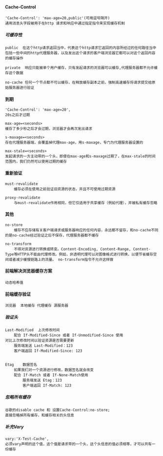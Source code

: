 ####  Cache-Control 

    'Cache-Control': 'max-age=20,public'(可用逗号隔开)
    通用消息头字段被用于在http 请求和响应中通过指定指令来实现缓存机制

##### 可缓存性

    public  在这个http请求返回当中，代表这个http请求它返回的内容所经过的任何路径当中包括一些中间的http代理服务器，以及发出这个请求的客户端浏览器它都可以对这个返回内容的缓存操作
    
    private  响应只能被单个用户缓存，只有发起请求的浏览器可以缓存,代理服务器都不允许缓存这个数据
    
    no-cache 任何一个节点都不可以缓存，在释放缓存副本之前，强制高速缓存将请求提交给原始服务器进行验证

#### 到期

    'Cache-Control': 'max-age=20',
    20s之后才过期

    max-age=<seconds>
    缓存了多少秒之后才会过期，浏览器才会再次发出请求

    s-maxage=<seconds>
    存在代理服务器端，会覆盖掉代理max-age，用s-maxage，专门为代理服务器设置的

    max-stale=<seconds>
    发起请求的一方主动带的一个头，即使在max-age和s-maxage过期了，在max-stale的时间范围内，我们仍然可以使用过期的缓存

#### 重新验证

    must-revalidate 
        缓存必须在使用之前验证旧资源的状态，并且不可使用过期资源

    proxy-revalidate
        与must-revalidate作用相同，但它仅适用于共享缓存（例如代理），并被私有缓存忽略

#### 其他

    no-store 
        缓存不应存储有关客户端请求或服务器响应的任何内容，永远都不留存，和no-cache不同的是no-cache经过验证之后不保存，代理服务器都不缓存
    
    no-transform
        不得对资源进行转换或转变。Content-Encoding, Content-Range, Content-Type等HTTP头不能由代理修改。例如，非透明代理可以对图像格式进行转换，以便节省缓存空间或者减少缓慢链路上的流量。 no-transform指令不允许这样做


#### 前端解决浏览器缓存方案

    动态哈希值

#### 前端缓存验证

    浏览器  本地缓存 代理缓存 源服务器

##### 验证头

    Last-Modified  上次修改时间 
        配合 If-Modified-Since 或者 If-Unmodified-Since 使用
    对比上次修改时间以验证资源是否需要更新
        服务端发送 Last-Modified：123
        客户端返回 If-Modified-Since: 123


    Etag    数据签名
        如果我们对一个资源进行修改，数据签名就会改变
        配合 If-Match 或者 If-None-Match使用
            服务端发送 Etag：123
            客户端返回 If-Match: 123
        
##### 忽略所有缓存

    谷歌的disable cache 和 设置Cache-Control:no-store;
    直接忽略掉所有缓存，和缓存相关的头信息

##### 补充Vary

    vary:'X-Test-Cache',
    必须vary声明的这个值，这个值是请求带的一个头，这个头信息的值必须相等，才可以共有一份缓存